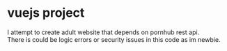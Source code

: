 # vuejs project
I attempt to create adult website that depends on pornhub rest api.  
There is could be logic errors or security issues in this code as im newbie.
